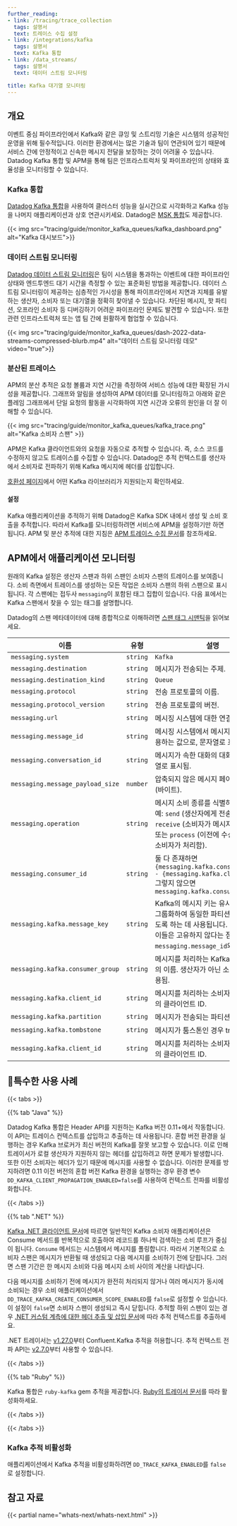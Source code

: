 ```yaml
---
further_reading:
- link: /tracing/trace_collection
  tags: 설명서
  text: 트레이스 수집 설정
- link: /integrations/kafka
  tags: 설명서
  text: Kafka 통합
- link: /data_streams/
  tags: 설명서
  text: 데이터 스트림 모니터링

title: Kafka 대기열 모니터링
---
```


## 개요

이벤트 중심 파이프라인에서 Kafka와 같은 큐잉 및 스트리밍 기술은 시스템의 성공적인 운영을 위해 필수적입니다. 이러한 환경에서는 많은 기술과 팀이 연관되어 있기 때문에 서비스 간에 안정적이고 신속한 메시지 전달을 보장하는 것이 어려울 수 있습니다. Datadog Kafka 통합 및 APM을 통해 팀은 인프라스트럭처 및 파이프라인의 상태와 효율성을 모니터링할 수 있습니다.

### Kafka 통합

[Datadog Kafka 통합][1]을 사용하여 클러스터 성능을 실시간으로 시각화하고 Kafka 성능을 나머지 애플리케이션과 상호 연관시키세요. Datadog은 [MSK 통합][2]도 제공합니다.

{{< img src="tracing/guide/monitor_kafka_queues/kafka_dashboard.png" alt="Kafka 대시보드">}}

### 데이터 스트림 모니터링

[Datadog 데이터 스트림 모니터링][3]은 팀이 시스템을 통과하는 이벤트에 대한 파이프라인 상태와 엔드투엔드 대기 시간을 측정할 수 있는 표준화된 방법을 제공합니다. 데이터 스트림 모니터링이 제공하는 심층적인 가시성을 통해 파이프라인에서 지연과 지체를 유발하는 생산자, 소비자 또는 대기열을 정확히 찾아낼 수 있습니다. 차단된 메시지, 핫 파티션, 오프라인 소비자 등 디버깅하기 어려운 파이프라인 문제도 발견할 수 있습니다. 또한 관련 인프라스트럭처 또는 앱 팀 간에 원활하게 협업할 수 있습니다.

{{< img src="tracing/guide/monitor_kafka_queues/dash-2022-data-streams-compressed-blurb.mp4" alt="데이터 스트림 모니터링 데모" video="true">}}

### 분산된 트레이스

APM의 분산 추적은 요청 볼륨과 지연 시간을 측정하여 서비스 성능에 대한 확장된 가시성을 제공합니다. 그래프와 알림을 생성하여 APM 데이터를 모니터링하고 아래와 같은 플레임 그래프에서 단일 요청의 활동을 시각화하여 지연 시간과 오류의 원인을 더 잘 이해할 수 있습니다.

{{< img src="tracing/guide/monitor_kafka_queues/kafka_trace.png" alt="Kafka 소비자 스팬" >}}

APM은 Kafka 클라이언트와의 요청을 자동으로 추적할 수 있습니다. 즉, 소스 코드를 수정하지 않고도 트레이스를 수집할 수 있습니다. Datadog은 추적 컨텍스트를 생산자에서 소비자로 전파하기 위해 Kafka 메시지에 헤더를 삽입합니다.

[호환성 페이지][4]에서 어떤 Kafka 라이브러리가 지원되는지 확인하세요.

#### 설정

Kafka 애플리케이션을 추적하기 위해 Datadog은 Kafka SDK 내에서 생성 및 소비 호출을 추적합니다. 따라서 Kafka를 모니터링하려면 서비스에 APM을 설정하기만 하면 됩니다. APM 및 분산 추적에 대한 지침은 [APM 트레이스 수집 문서][5]를 참조하세요.

## APM에서 애플리케이션 모니터링

원래의 Kafka 설정은 생산자 스팬과 하위 스팬인 소비자 스팬의 트레이스를 보여줍니다. 소비 측면에서 트레이스를 생성하는 모든 작업은 소비자 스팬의 하위 스팬으로 표시됩니다. 각 스팬에는 접두사 `messaging`이 포함된 태그 집합이 있습니다. 다음 표에서는 Kafka 스팬에서 찾을 수 있는 태그를 설명합니다.

<div class="alert alert-info">
  <div class="alert-info">
    <div>Datadog의 스팬 메타데이터에 대해 종합적으로 이해하려면 <a href="/tracing/trace_collection/tracing_naming_convention">스팬 태그 시맨틱</a></strong>을 읽어보세요.</div>
  </div>
</div>

| **이름**                         | **유형** | **설명**                                                                                                     |
|----------------------------------|----------|---------------------------------------------------------------------------------------------------------------------|
| `messaging.system`               | `string` | `Kafka`                                                                                                             |
| `messaging.destination`          | `string` | 메시지가 전송되는 주제.                                                                                   |
| `messaging.destination_kind`     | `string` | `Queue`                                                                                                             |
| `messaging.protocol`             | `string` | 전송 프로토콜의 이름.                                                                                 |
| `messaging.protocol_version`     | `string` | 전송 프로토콜의 버전.                                                                              |
| `messaging.url`                  | `string` | 메시징 시스템에 대한 연결 문자열.                                                                      |
| `messaging.message_id`           | `string` | 메시징 시스템에서 메시지 식별자로 사용하는 값으로, 문자열로 표시됨.                     |
| `messaging.conversation_id`      | `string` | 메시지가 속한 대화의 대화 ID로, 문자열로 표시됨.             |
| `messaging.message_payload_size` | `number` | 압축되지 않은 메시지 페이로드의 크기(바이트).                                                              |
| `messaging.operation`            | `string` | 메시지 소비 종류를 식별하는 문자열. <br>예: `send` (생산자에게 전송된 메시지), `receive` (소비자가 메시지를 수신함) 또는 `process` (이전에 수신한 메시지를 소비자가 처리함).                                                                |
| `messaging.consumer_id`          | `string` | 둘 다 존재하면 `{messaging.kafka.consumer_group} - {messaging.kafka.client_id}`<br> 그렇지 않으면 `messaging.kafka.consumer_group`                                                                                                                                                                |
| `messaging.kafka.message_key`    | `string` |  Kafka의 메시지 키는 유사한 메시지를 그룹화하여 동일한 파티션에서 처리되도록 하는 데 사용됩니다. <br> 이들은 고유하지 않다는 점에서 `messaging.message_id`와 다릅니다.                                                                                                             |
| `messaging.kafka.consumer_group` | `string` |  메시지를 처리하는 Kafka 소비자 그룹의 이름. 생산자가 아닌 소비자에게만 적용됨.
| `messaging.kafka.client_id`      | `string` |  메시지를 처리하는 소비자 또는 생산자의 클라이언트 ID.                                               |
| `messaging.kafka.partition`      | `string` |  메시지가 전송되는 파티션.                                                                                  |
| `messaging.kafka.tombstone`      | `string` |  메시지가 툼스톤인 경우 true인 부울.                                                              |
| `messaging.kafka.client_id`      | `string` |  메시지를 처리하는 소비자 또는 생산자의 클라이언트 ID.                                               |

## 특수한 사용 사례

{{< tabs >}}

{{% tab "Java" %}}

Datadog Kafka 통합은 Header API를 지원하는 Kafka 버전 0.11+에서 작동합니다. 이 API는 트레이스 컨텍스트를 삽입하고 추출하는 데 사용됩니다. 혼합 버전 환경을 실행하는 경우 Kafka 브로커가 최신 버전의 Kafka를 잘못 보고할 수 있습니다. 이로 인해 트레이서가 로컬 생산자가 지원하지 않는 헤더를 삽입하려고 하면 문제가 발생합니다. 또한 이전 소비자는 헤더가 있기 때문에 메시지를 사용할 수 없습니다. 이러한 문제를 방지하려면 0.11 이전 버전의 혼합 버전 Kafka 환경을 실행하는 경우 환경 변수 `DD_KAFKA_CLIENT_PROPAGATION_ENABLED=false`를 사용하여 컨텍스트 전파를 비활성화합니다.

{{< /tabs >}}

{{% tab ".NET" %}}

[Kafka .NET 클라이언트 문서][1]에 따르면 일반적인 Kafka 소비자 애플리케이션은 Consume 메서드를 반복적으로 호출하여 레코드를 하나씩 검색하는 소비 루프가 중심이 됩니다. `Consume` 메서드는 시스템에서 메시지를 폴링합니다. 따라서 기본적으로 소비자 스팬은 메시지가 반환될 때 생성되고 다음 메시지를 소비하기 전에 닫힙니다. 그러면 스팬 기간은 한 메시지 소비와 다음 메시지 소비 사이의 계산을 나타냅니다.

다음 메시지를 소비하기 전에 메시지가 완전히 처리되지 않거나 여러 메시지가 동시에 소비되는 경우 소비 애플리케이션에서 `DD_TRACE_KAFKA_CREATE_CONSUMER_SCOPE_ENABLED`를 `false`로 설정할 수 있습니다. 이 설정이 `false`면 소비자 스팬이 생성되고 즉시 닫힙니다. 추적할 하위 스팬이 있는 경우 [.NET 커스텀 계측에 대한 헤더 추출 및 삽입 문서][2]에 따라 추적 컨텍스트를 추출하세요.

.NET 트레이서는 [v1.27.0][3]부터 Confluent.Kafka 추적을 허용합니다. 추적 컨텍스트 전파 API는 [v2.7.0][4]부터 사용할 수 있습니다.

[1]: https://docs.confluent.io/kafka-clients/dotnet/current/overview.html#the-consume-loop
[2]: /ko/tracing/trace_collection/custom_instrumentation/dotnet/#headers-extraction-and-injection
[3]: https://github.com/DataDog/dd-trace-dotnet/releases/tag/v1.27.0
[4]: https://github.com/DataDog/dd-trace-dotnet/releases/tag/v2.7.0
{{< /tabs >}}

{{% tab "Ruby" %}}

Kafka 통합은 `ruby-kafka` gem 추적을 제공합니다. [Ruby의 트레이서 문서][1]를 따라 활성화하세요.

[1]: /ko/tracing/trace_collection/dd_libraries/ruby/#kafka
{{< /tabs >}}

{{< /tabs >}}

### Kafka 추적 비활성화

애플리케이션에서 Kafka 추적을 비활성화하려면 `DD_TRACE_KAFKA_ENABLED`를 `false`로 설정합니다.

## 참고 자료

{{< partial name="whats-next/whats-next.html" >}}

[1]: /ko/integrations/kafka
[2]: /ko/integrations/amazon_msk/
[3]: https://app.datadoghq.com/data-streams/onboarding
[4]: /ko/tracing/trace_collection/compatibility/
[5]: /ko/tracing/trace_collection/
